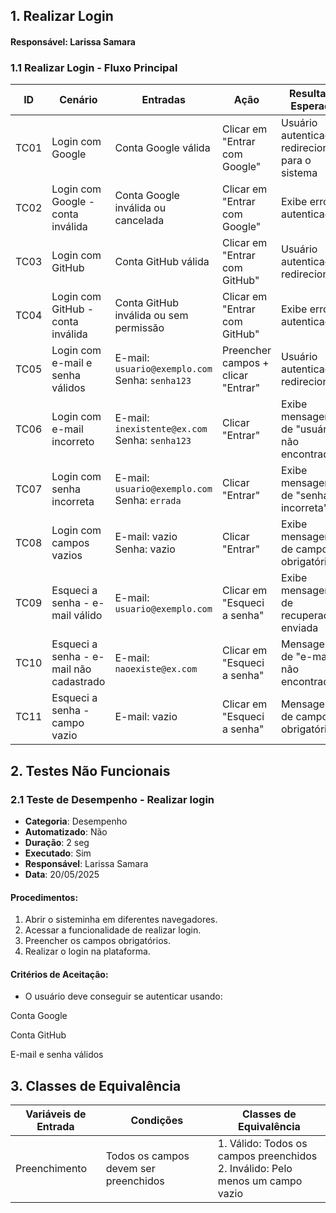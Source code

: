 ## 1. Realizar Login
#### Responsável: Larissa Samara

### 1.1 Realizar Login - Fluxo Principal

| **ID** | **Cenário**                             | **Entradas**                                       | **Ação**                           | **Resultado Esperado**                             | **Observações**            |
| ------ | --------------------------------------- | -------------------------------------------------- | ---------------------------------- | -------------------------------------------------- | -------------------------- |
| TC01   | Login com Google                        | Conta Google válida                                | Clicar em "Entrar com Google"      | Usuário autenticado e redirecionado para o sistema | Google OAuth               |
| TC02   | Login com Google - conta inválida       | Conta Google inválida ou cancelada                 | Clicar em "Entrar com Google"      | Exibe erro de autenticação                         | -                          |
| TC03   | Login com GitHub                        | Conta GitHub válida                                | Clicar em "Entrar com GitHub"      | Usuário autenticado e redirecionado                | GitHub OAuth               |
| TC04   | Login com GitHub - conta inválida       | Conta GitHub inválida ou sem permissão             | Clicar em "Entrar com GitHub"      | Exibe erro de autenticação                         | -                          |
| TC05   | Login com e-mail e senha válidos        | E-mail: `usuario@exemplo.com`<br>Senha: `senha123` | Preencher campos + clicar "Entrar" | Usuário autenticado e redirecionado                | Autenticação tradicional   |
| TC06   | Login com e-mail incorreto              | E-mail: `inexistente@ex.com`<br>Senha: `senha123`  | Clicar "Entrar"                    | Exibe mensagem de "usuário não encontrado"         | -                          |
| TC07   | Login com senha incorreta               | E-mail: `usuario@exemplo.com`<br>Senha: `errada`   | Clicar "Entrar"                    | Exibe mensagem de "senha incorreta"                | -                          |
| TC08   | Login com campos vazios                 | E-mail: vazio<br>Senha: vazio                      | Clicar "Entrar"                    | Exibe mensagens de campo obrigatório               | Validação de formulário    |
| TC09   | Esqueci a senha - e-mail válido         | E-mail: `usuario@exemplo.com`                      | Clicar em "Esqueci a senha"        | Exibe mensagem de recuperação enviada              | Testa fluxo de recuperação |
| TC10   | Esqueci a senha - e-mail não cadastrado | E-mail: `naoexiste@ex.com`                         | Clicar em "Esqueci a senha"        | Mensagem de "e-mail não encontrado"                | -                          |
| TC11   | Esqueci a senha - campo vazio           | E-mail: vazio                                      | Clicar em "Esqueci a senha"        | Mensagem de campo obrigatório                      | -                          |


## 2. Testes Não Funcionais

### 2.1 Teste de Desempenho - Realizar login

- **Categoria**: Desempenho  
- **Automatizado**: Não  
- **Duração**: 2 seg  
- **Executado**: Sim  
- **Responsável**: Larissa Samara
- **Data**: 20/05/2025  

#### Procedimentos:
1. Abrir o sisteminha em diferentes navegadores.
2. Acessar a funcionalidade de realizar login.
3. Preencher os campos obrigatórios.  
4. Realizar o login na plataforma.

#### Critérios de Aceitação:
- O usuário deve conseguir se autenticar usando:

Conta Google

Conta GitHub

E-mail e senha válidos


## 3. Classes de Equivalência

| Variáveis de Entrada | Condições | Classes de Equivalência |
|--------------------------|--------------------------------------------------------|------------------------------------------------|
| Preenchimento | Todos os campos devem ser preenchidos | 1. Válido: Todos os campos preenchidos  <br> 2. Inválido: Pelo menos um campo vazio |
